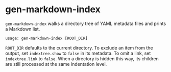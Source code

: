 # gen-markdown-index

`gen-markdown-index` walks a directory tree of YAML metadata files and prints a Markdown list.

```
usage: gen-markdown-index [ROOT_DIR]
```

`ROOT_DIR` defaults to the current directory. To exclude an item from the output, set `indextree.show` to `false` in its metadata. To omit a link, set `indextree.link` to `false`. When a directory is hidden this way, its children are still processed at the same indentation level.
